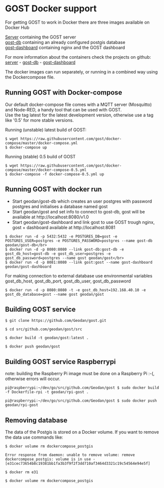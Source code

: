# GOST Docker support

For getting GOST to work in Docker there are three images available on Docker Hub

[Server](https://hub.docker.com/r/geodan/gost/) containing the GOST server  
[gost-db](https://hub.docker.com/r/geodan/gost-db/) containing an already configured postgis database  
[gost-dashboard](https://hub.docker.com/r/geodan/gost-dashboard/) containing nginx and the GOST dashboard  

For more information about the containers check the projects on github: [server](https://github.com/gost/server) - [gost-db](https://github.com/gost/gost-db) - [gost-dashboard](https://github.com/gost/dashboard)

The docker images can run separately, or running in a combined way using the Dockercompose file.

## Running GOST with Docker-compose
Our default docker-compose file comes with a MQTT server (Mosquitto) and Node-RED, a handy tool that can be used with GOST.  
Use the tag latest for the latest development version, otherwise use a tag like '0.5' for more stable versions.   

Running (unstable) latest build of GOST:
```
$ wget https://raw.githubusercontent.com/gost/docker-compose/master/docker-compose.yml 
$ docker-compose up
```
Running (stable) 0.5 build of GOST
```
$ wget https://raw.githubusercontent.com/gost/docker-compose/master/docker-compose-0.5.yml 
$ docker-compose -f docker-compose-0.5.yml up
```

## Running GOST with docker run
- Start geodan/gost-db which creates an user postgres with password postgres and initialises a database named gost</br>
- Start geodan/gost and set info to connect to gost-db, gost will be available at http://localhost:8080/v1.0</br>
- Start geodan/gost-dashboard and link gost to use GOST trough nginx, gost + dashboard available at http://localhost:8081

```
$ docker run -d -p 5432:5432 -e POSTGRES_DB=gost -e POSTGRES_USER=postgres -e POSTGRES_PASSWORD=postgres --name gost-db geodan/gost-db</br>
$ docker run -d -p 8080:8080 --link gost-db:gost-db -e gost_db_host=gost-db -e gost_db_user=postgres -e gost_db_password=postgres --name gost geodan/gost</br>
$ docker run -d -p 8081:8080 --link gost:gost --name gost-dashboard geodan/gost-dashboard		
```

For making connection to external database use environmental variables gost_db_host, gost_db_port, gost_db_user, gost_db_password
```
$ docker run -d -p 8080:8080 -t -e gost_db_host=192.168.40.10 -e gost_db_database=gost --name gost geodan/gost
```

## Building GOST service

```
$ git clone https://github.com/Geodan/gost.git

$ cd src/github.com/geodan/gost/src

$ docker build -t geodan/gost:latest .

$ docker push geodan/gost

```
## Building GOST service Raspberrypi

note: building the Raspberry Pi image must be done on a Raspberry Pi :-(, otherwise errors will occur.

```
pi@raspberrypi:~/dev/go/src/github.com/Geodan/gost $ sudo docker build -f Dockerfile-rpi -t geodan/rpi-gost .

pi@raspberrypi:~/dev/go/src/github.com/Geodan/gost $ sudo docker push geodan/rpi-gost
```

## Removing database

The data of the Postgis is stored on a Docker volume. If you want to remove the data use commands like:

```
$ docker volume rm dockercompose_postgis

Error response from daemon: unable to remove volume: remove dockercompose_postgis: volume is in use - [e31cec73654b8c19381bb1fa3b3f9f2f3dd710af3464d3321c19c54564e94e5f]

$ docker rm e31

$ docker volume rm dockercompose_postgis
```
